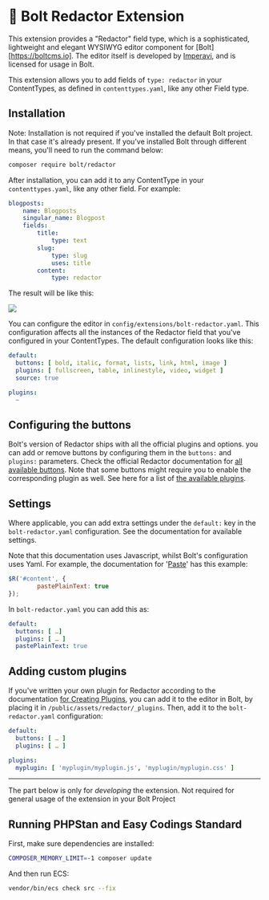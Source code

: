# 📝 Bolt Redactor Extension

This extension provides a "Redactor" field type, which is a sophisticated,
lightweight and elegant WYSIWYG editor component for
[Bolt][https://boltcms.io]. The editor itself is developed by
[Imperavi][redactor], and is licensed for usage in Bolt.

This extension allows you to add fields of `type: redactor` in your
ContentTypes, as defined in `contenttypes.yaml`, like any other Field type.

## Installation

Note: Installation is not required if you've installed the default Bolt
project. In that case it's already present. If you've installed Bolt through
different means, you'll need to run the command below:

```bash
composer require bolt/redactor
```

After installation, you can add it to any ContentType in your
`contenttypes.yaml`, like any other field. For example:

```yaml
blogposts:
    name: Blogposts
    singular_name: Blogpost
    fields:
        title:
            type: text
        slug:
            type: slug
            uses: title
        content:
            type: redactor
```

The result will be like this:

![](https://user-images.githubusercontent.com/1833361/90637112-dbf59f80-e22b-11ea-8bfd-574b72a79fdc.png)

You can configure the editor in `config/extensions/bolt-redactor.yaml`. This
configuration affects all the instances of the Redactor field that you've
configured in your ContentTypes. The default configuration looks like this:

```yaml
default:
  buttons: [ bold, italic, format, lists, link, html, image ]
  plugins: [ fullscreen, table, inlinestyle, video, widget ]
  source: true

plugins:
  ~
```

## Configuring the buttons

Bolt's version of Redactor ships with all the official plugins and options. you
can add or remove buttons by configuring them in the `buttons:` and `plugins:`
parameters. Check the official Redactor documentation for [all available
buttons][buttons]. Note that some buttons might require you to enable the
corresponding plugin as well. See here for a list of
[the available plugins][plugins].

## Settings

Where applicable, you can add extra settings under the `default:` key in the
`bolt-redactor.yaml` configuration. See the documentation for available
settings.

Note that this documentation uses Javascript, whilst Bolt's configuration uses
Yaml. For example, the documentation for '[Paste][paste]' has this example:

```javascript
$R('#content', {
        pastePlainText: true
});
```

In `bolt-redactor.yaml` you can add this as:

```yaml
default:
  buttons: [ …]
  plugins: [ … ]
  pastePlainText: true
```

## Adding custom plugins

If you've written your own plugin for Redactor according to the documentation
[for Creating Plugins][create-plugin], you can add it to the editor in Bolt, by
placing it in `/public/assets/redactor/_plugins`. Then, add it to the
`bolt-redactor.yaml` configuration:

```yaml
default:
  buttons: [ … ]
  plugins: [ … ]

plugins:
  myplugin: [ 'myplugin/myplugin.js', 'myplugin/myplugin.css' ]
```

-------

The part below is only for _developing_ the extension. Not required for general
usage of the extension in your Bolt Project

## Running PHPStan and Easy Codings Standard

First, make sure dependencies are installed:

```bash
COMPOSER_MEMORY_LIMIT=-1 composer update
```

And then run ECS:

```bash
vendor/bin/ecs check src --fix
```

[redactor]: https://imperavi.com/redactor/
[create-plugin]: https://imperavi.com/redactor/docs/how-to/create-a-plugin/
[buttons]: https://imperavi.com/redactor/examples/buttons/change-buttons-in-the-toolbar/
[plugins]: https://imperavi.com/redactor/plugins/
[paste]: https://imperavi.com/redactor/docs/settings/paste/
